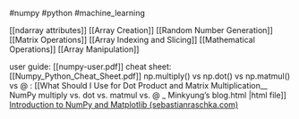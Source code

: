 #numpy #python #machine_learning 

[[ndarray attributes]]
[[Array Creation]]
[[Random Number Generation]]
[[Matrix Operations]]
[[Array Indexing and Slicing]]
[[Mathematical Operations]]
[[Array Manipulation]]


user guide: [[numpy-user.pdf]]
cheat sheet: [[Numpy_Python_Cheat_Sheet.pdf]]
np.multiply() vs np.dot() vs np.matmul() vs @ : [[What Should I Use for Dot Product and Matrix Multiplication__ NumPy multiply vs. dot vs. matmul vs. @ _ Minkyung’s blog.html |html file]]
[ Introduction to NumPy and Matplotlib (sebastianraschka.com)](https://sebastianraschka.com/blog/2020/numpy-intro.html)
